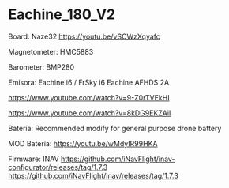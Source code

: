 # Eachine_180_V2

Board: Naze32
https://youtu.be/vSCWzXqyafc

Magnetometer: HMC5883

Barometer: BMP280

Emisora: 
Eachine i6 / FrSky i6
Eachine AFHDS 2A

https://www.youtube.com/watch?v=9-Z0rTVEkHI

https://www.youtube.com/watch?v=8kDG9EKZAiI

Batería: Recommended modify for general purpose drone battery

MOD Batería:
https://youtu.be/wMdyIR99HKA

Firmware: INAV
https://github.com/iNavFlight/inav-configurator/releases/tag/1.7.3
https://github.com/iNavFlight/inav/releases/tag/1.7.3
